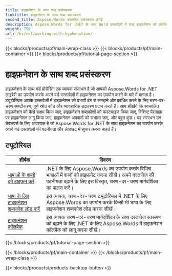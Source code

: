 ```yaml
---
title: हाइफ़नेशन के साथ शब्द प्रसंस्करण
linktitle: हाइफ़नेशन के साथ शब्द प्रसंस्करण
second_title: Aspose.Words दस्तावेज़ प्रसंस्करण API
description: Aspose.Words for .NET के साथ Word दस्तावेज़ों में शब्द हाइफ़नेशन को प्रबंधित करना सीखें। संपूर्ण ट्यूटोरियल और व्यावहारिक उदाहरण शामिल हैं।
weight: 750
url: /hi/net/working-with-hyphenation/
---
```


{{< blocks/products/pf/main-wrap-class >}}
{{< blocks/products/pf/main-container >}}
{{< blocks/products/pf/tutorial-page-section >}}

# हाइफ़नेशन के साथ शब्द प्रसंस्करण

हाइफ़नेशन के साथ वर्ड प्रोसेसिंग एक व्यापक संसाधन है जो आपको Aspose.Words for .NET लाइब्रेरी का उपयोग करके अपने वर्ड दस्तावेज़ों में हाइफ़नेशन का उपयोग करने के बारे में बताता है। ट्यूटोरियल आपके दस्तावेज़ों में हाइफ़नेशन को प्रभावी ढंग से समझने और प्रबंधित करने के लिए चरण-दर-चरण स्पष्टीकरण, पूर्ण स्रोत कोड और व्यावहारिक उदाहरण प्रदान करते हैं। आप सीखेंगे कि स्वचालित हाइफ़नेशन को कैसे सक्षम किया जाए, हाइफ़नेशन शब्दकोशों को कस्टमाइज़ किया जाए, विशिष्ट पैराग्राफ़ पर हाइफ़नेशन लागू किया जाए, हाइफ़नेशन अपवादों को संभाला जाए, और बहुत कुछ। यह संसाधन उन डेवलपर्स के लिए आवश्यक है जो Aspose.Words for .NET के साथ हाइफ़नेशन का उपयोग करके अपने वर्ड दस्तावेज़ों की पठनीयता और लेआउट में सुधार करना चाहते हैं।

 ## ट्यूटोरियल
| शीर्षक | विवरण |
| --- | --- |
| [भाषाओं के शब्दों को हाइफ़न करें](./hyphenate-words-of-languages/) | .NET के लिए Aspose.Words का उपयोग करके विभिन्न भाषाओं में शब्दों को हाइफ़नेट करना सीखें। अपने दस्तावेज़ की पठनीयता बढ़ाने के लिए इस विस्तृत, चरण-दर-चरण मार्गदर्शिका का पालन करें। |
| [भाषा के लिए हाइफ़नेशन शब्दकोश लोड करें](./load-hyphenation-dictionary-for-language/) | इस व्यापक, चरण-दर-चरण ट्यूटोरियल में .NET के लिए Aspose.Words का उपयोग करके किसी भी भाषा के लिए हाइफ़नेशन शब्दकोश लोड करना सीखें। |
| [हाइफ़नेशन कॉलबैक](./hyphenation-callback/) | इस व्यापक चरण-दर-चरण मार्गदर्शिका के साथ दस्तावेज़ स्वरूपण को बढ़ाने के लिए .NET के लिए Aspose.Words में हाइफ़नेशन कॉलबैक को लागू करना सीखें। |
{{< /blocks/products/pf/tutorial-page-section >}}

{{< /blocks/products/pf/main-container >}}
{{< /blocks/products/pf/main-wrap-class >}}

{{< blocks/products/products-backtop-button >}}
